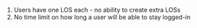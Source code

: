 1. Users have one LOS each - no ability to create extra LOSs
2. No time limit on how long a user will be able to stay logged-in